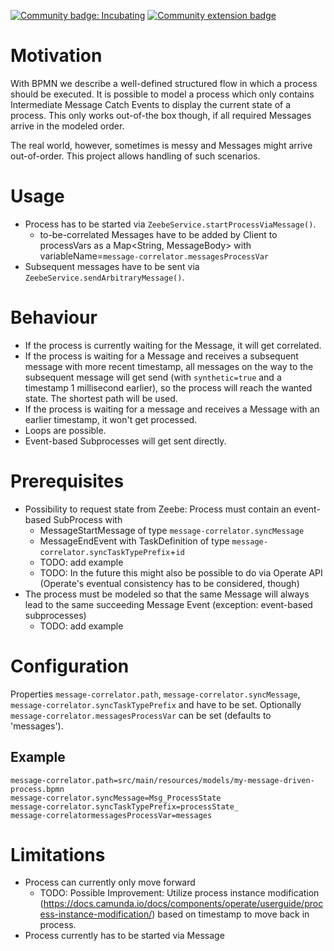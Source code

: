 [![Community badge: Incubating](https://img.shields.io/badge/Lifecycle-Incubating-blue)](https://github.com/Camunda-Community-Hub/community/blob/main/extension-lifecycle.md#incubating-)
[![Community extension badge](https://img.shields.io/badge/Community%20Extension-An%20open%20source%20community%20maintained%20project-FF4700)](https://github.com/camunda-community-hub/community)

# Motivation
With BPMN we describe a well-defined structured flow in which a process should be executed.
It is possible to model a process which only contains Intermediate Message Catch Events to display the current state of a process.
This only works out-of-the box though, if all required Messages arrive in the modeled order.

The real world, however, sometimes is messy and Messages might arrive out-of-order. This project allows handling of such scenarios.

# Usage
- Process has to be started via `ZeebeService.startProcessViaMessage()`.
  -  to-be-correlated Messages have to be added by Client to processVars as a Map<String, MessageBody> with variableName=`message-correlator.messagesProcessVar`
- Subsequent messages have to be sent via `ZeebeService.sendArbitraryMessage()`.

# Behaviour
- If the process is currently waiting for the Message, it will get correlated.
- If the process is waiting for a Message and receives a subsequent message with more recent timestamp, all messages on the way to the subsequent message will get send (with `synthetic=true` and a timestamp 1 millisecond earlier), so the process will reach the wanted state. The shortest path will be used.
- If the process is waiting for a message and receives a Message with an earlier timestamp, it won't get processed.
- Loops are possible.
- Event-based Subprocesses will get sent directly.

# Prerequisites
- Possibility to request state from Zeebe: Process must contain an event-based SubProcess with
  - MessageStartMessage of type `message-correlator.syncMessage`
  - MessageEndEvent with TaskDefinition of type `message-correlator.syncTaskTypePrefix`+`id`
  - TODO: add example
  - TODO: In the future this might also be possible to do via Operate API (Operate's eventual consistency has to be considered, though)
- The process must be modeled so that the same Message will always lead to the same succeeding Message Event (exception: event-based subprocesses)
  - TODO: add example

# Configuration
Properties `message-correlator.path`, `message-correlator.syncMessage`, `message-correlator.syncTaskTypePrefix` and have to be set.
Optionally `message-correlator.messagesProcessVar` can be set (defaults to 'messages').

## Example
```
message-correlator.path=src/main/resources/models/my-message-driven-process.bpmn
message-correlator.syncMessage=Msg_ProcessState
message-correlator.syncTaskTypePrefix=processState_
message-correlatormessagesProcessVar=messages
```

# Limitations
- Process can currently only move forward
  - TODO: Possible Improvement: Utilize process instance modification (https://docs.camunda.io/docs/components/operate/userguide/process-instance-modification/) based on timestamp to move back in process.
- Process currently has to be started via Message

